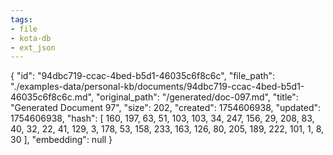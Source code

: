 ```yaml
---
tags:
- file
- kota-db
- ext_json
---
```

{
  "id": "94dbc719-ccac-4bed-b5d1-46035c6f8c6c",
  "file_path": "./examples-data/personal-kb/documents/94dbc719-ccac-4bed-b5d1-46035c6f8c6c.md",
  "original_path": "/generated/doc-097.md",
  "title": "Generated Document 97",
  "size": 202,
  "created": 1754606938,
  "updated": 1754606938,
  "hash": [
    160,
    197,
    63,
    51,
    103,
    103,
    34,
    247,
    156,
    29,
    208,
    83,
    40,
    32,
    22,
    41,
    129,
    3,
    178,
    53,
    158,
    233,
    163,
    126,
    80,
    205,
    189,
    222,
    101,
    1,
    8,
    30
  ],
  "embedding": null
}